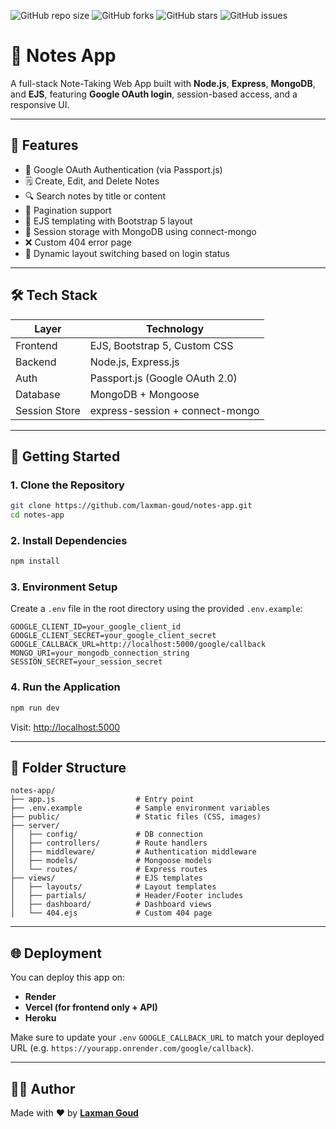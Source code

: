![GitHub repo size](https://img.shields.io/github/repo-size/laxman-goud/notes-app)
![GitHub forks](https://img.shields.io/github/forks/laxman-goud/notes-app)
![GitHub stars](https://img.shields.io/github/stars/laxman-goud/notes-app)
![GitHub issues](https://img.shields.io/github/issues/laxman-goud/notes-app)

# 📝 Notes App

A full-stack Note-Taking Web App built with **Node.js**, **Express**, **MongoDB**, and **EJS**, featuring **Google OAuth login**, session-based access, and a responsive UI.

---

## 🔑 Features

* 🔐 Google OAuth Authentication (via Passport.js)
* 🗒️ Create, Edit, and Delete Notes
* 🔍 Search notes by title or content
* 📃 Pagination support
* 🧠 EJS templating with Bootstrap 5 layout
* 💾 Session storage with MongoDB using connect-mongo
* ❌ Custom 404 error page
* 🧩 Dynamic layout switching based on login status

---

## 🛠️ Tech Stack

| Layer         | Technology                      |
| ------------- | ------------------------------- |
| Frontend      | EJS, Bootstrap 5, Custom CSS    |
| Backend       | Node.js, Express.js             |
| Auth          | Passport.js (Google OAuth 2.0)  |
| Database      | MongoDB + Mongoose              |
| Session Store | express-session + connect-mongo |

---

## 🚀 Getting Started

### 1. Clone the Repository

```bash
git clone https://github.com/laxman-goud/notes-app.git
cd notes-app
```

### 2. Install Dependencies

```bash
npm install
```

### 3. Environment Setup

Create a `.env` file in the root directory using the provided `.env.example`:

```env
GOOGLE_CLIENT_ID=your_google_client_id
GOOGLE_CLIENT_SECRET=your_google_client_secret
GOOGLE_CALLBACK_URL=http://localhost:5000/google/callback
MONGO_URI=your_mongodb_connection_string
SESSION_SECRET=your_session_secret
```

### 4. Run the Application

```bash
npm run dev
```

Visit: [http://localhost:5000](http://localhost:5000)

---

## 📁 Folder Structure

```
notes-app/
├── app.js                  # Entry point
├── .env.example            # Sample environment variables
├── public/                 # Static files (CSS, images)
├── server/
│   ├── config/             # DB connection
│   ├── controllers/        # Route handlers
│   ├── middleware/         # Authentication middleware
│   ├── models/             # Mongoose models
│   └── routes/             # Express routes
├── views/                  # EJS templates
│   ├── layouts/            # Layout templates
│   ├── partials/           # Header/Footer includes
│   ├── dashboard/          # Dashboard views
│   └── 404.ejs             # Custom 404 page
```



---

## 🌐 Deployment

You can deploy this app on:

* **Render**
* **Vercel (for frontend only + API)**
* **Heroku**

Make sure to update your `.env` `GOOGLE_CALLBACK_URL` to match your deployed URL (e.g. `https://yourapp.onrender.com/google/callback`).

---
## 🙋‍♂️ Author

Made with ❤️ by [**Laxman Goud**](https://github.com/laxman-goud)
